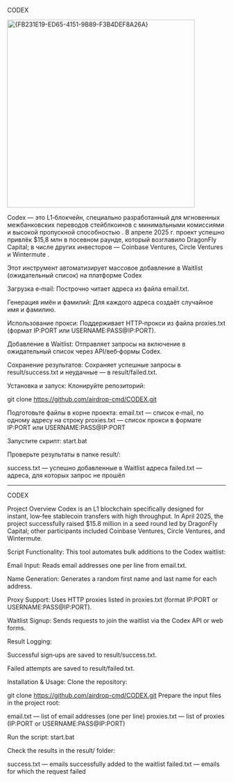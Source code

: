 CODEX 

<img width="432" alt="{FB231E19-ED65-4151-9B89-F3B4DEF8A26A}" src="https://github.com/user-attachments/assets/eb97fa17-4deb-4279-931b-29cf0ff678cc" />

Codex — это L1‑блокчейн, специально разработанный для мгновенных межбанковских переводов стейблкоинов с минимальными комиссиями и высокой пропускной способностью . В апреле 2025 г. проект успешно привлёк $15,8 млн в посевном раунде, который возглавило DragonFly Capital; в числе других инвесторов — Coinbase Ventures, Circle Ventures и Wintermute .



Этот инструмент автоматизирует массовое добавление в Waitlist (ожидательный список) на платформе Codex

Загрузка e‑mail:
Построчно читает адреса из файла email.txt.

Генерация имён и фамилий:
Для каждого адреса создаёт случайное имя и фамилию.

Использование прокси:
Поддерживает HTTP‑прокси из файла proxies.txt (формат IP:PORT или USERNAME:PASS@IP:PORT).

Добавление в Waitlist:
Отправляет запросы на включение в ожидательный список через API/веб‑формы Codex.

Сохранение результатов:
Сохраняет успешные запросы в result/success.txt и неудачные — в result/failed.txt.

Установка и запуск:
Клонируйте репозиторий:

git clone https://github.com/airdrop-cmd/CODEX.git

Подготовьте файлы в корне проекта:
email.txt — список e‑mail, по одному адресу на строку
proxies.txt — список прокси в формате IP:PORT или USERNAME:PASS@IP:PORT

Запустите скрипт:
start.bat

Проверьте результаты в папке result/:

success.txt — успешно добавленные в Waitlist адреса
failed.txt — адреса, для которых запрос не прошёл

___________________________________________________

CODEX

Project Overview
Codex is an L1 blockchain specifically designed for instant, low‑fee stablecoin transfers with high throughput. In April 2025, the project successfully raised $15.8 million in a seed round led by DragonFly Capital; other participants included Coinbase Ventures, Circle Ventures, and Wintermute.

Script Functionality:
This tool automates bulk additions to the Codex waitlist:

Email Input:
Reads email addresses one per line from email.txt.

Name Generation:
Generates a random first name and last name for each address.

Proxy Support:
Uses HTTP proxies listed in proxies.txt (format IP:PORT or USERNAME:PASS@IP:PORT).

Waitlist Signup:
Sends requests to join the waitlist via the Codex API or web forms.

Result Logging:

Successful sign‑ups are saved to result/success.txt.

Failed attempts are saved to result/failed.txt.

Installation & Usage:
Clone the repository:

git clone https://github.com/airdrop-cmd/CODEX.git
Prepare the input files in the project root:

email.txt — list of email addresses (one per line)
proxies.txt — list of proxies (IP:PORT or USERNAME:PASS@IP:PORT)

Run the script:
start.bat

Check the results in the result/ folder:

success.txt — emails successfully added to the waitlist
failed.txt — emails for which the request failed
